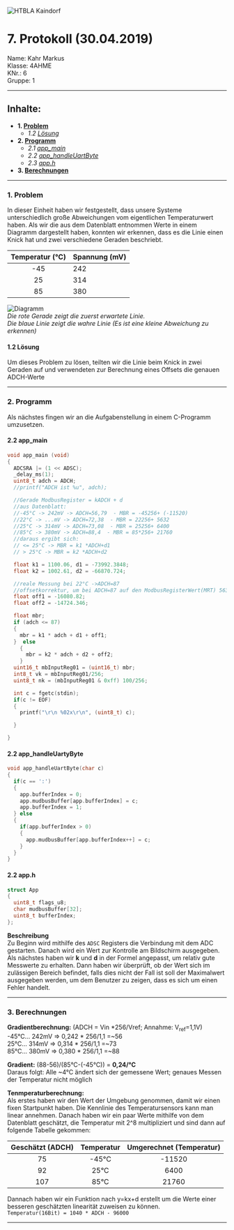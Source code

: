 ![HTBLA Kaindorf](https://github.com/HTLMechatronics/m15-la1-sx/blob/kahmam15/rsz_htl_kaindorf_logosvg.png)
# 7. Protokoll (30.04.2019)
Name: Kahr Markus  
Klasse: 4AHME  
KNr.: 6  
Gruppe: 1  
___

## Inhalte:  

* **1. [Problem](#Server-client)**  
   * *1.2 [Lösung](#response)*  
* **2. [Programm](#Programm)**  
   * *2.1 [app_main](#Main-Programm)* 
   * *2.2 [app_handleUartByte](#Register-Konfiguration)*  
   * *2.3 [app.h](#header)*  
* **3. [Berechnungen](#Berechnung)**  
   
___
  <a name="Server-client"></a>
### 1. Problem
In dieser Einheit haben wir festgestellt, dass unsere Systeme unterschiedlich große Abweichungen vom eigentlichen Temperaturwert haben. 
Als wir die aus dem Datenblatt entnommen Werte in einem Diagramm dargestellt haben, konnten wir erkennen, dass es die Linie einen Knick hat und zwei verschiedene Geraden beschriebt.  

| Temperatur (°C) | Spannung (mV) |  
|:---------------:|:--------------|  
|-45 |242 |
|25  |314 |
|85  |380 |

![Diagramm](https://github.com/HTLMechatronics/m15-la1-sx/blob/kahmam15/Diagramm.PNG)  
*Die rote Gerade zeigt die zuerst erwartete Linie.*  
*Die blaue Linie  zeigt die wahre Linie (Es ist eine kleine Abweichung zu erkennen)*
    
<a name="response"></a>
#### 1.2 Lösung  
Um dieses Problem zu lösen, teilten wir die Linie beim Knick in zwei Geraden auf und verwendeten zur Berechnung eines Offsets die genauen ADCH-Werte
___  

<a name="Programm"></a>
### 2. Programm
Als nächstes fingen wir an die Aufgabenstellung in einem C-Programm umzusetzen.    
    
<a name="Main-Programm"></a>
#### 2.2 app_main
```c
void app_main (void)
{
  ADCSRA |= (1 << ADSC);
  _delay_ms(1);
  uint8_t adch = ADCH;
  //printf("ADCH ist %u", adch);

  //Gerade ModbusRegister = kADCH + d
  //aus Datenblatt: 
  //-45°C -> 242mV -> ADCH=56,79  - MBR = -45256+ (-11520)
  //22°C -> ...mV -> ADCH=72,38  - MBR = 22256+ 5632
  //25°C -> 314mV -> ADCH=73,08  - MBR = 25256+ 6400
  //85°C -> 380mV -> ADCH=88,4  - MBR = 85*256+ 21760
  //daraus ergibt sich:
  // <= 25°C -> MBR = k1 *ADCH+d1
  // > 25°C -> MBR = k2 *ADCH+d2

  float k1 = 1100.06, d1 = -73992.3848;
  float k2 = 1002.61, d2 = -66870.724;

  //reale Messung bei 22°C ->ADCH=87
  //offsetkorrektur, um bei ADCH=87 auf den ModbusRegisterWert(MRT) 5632 zu kommen
  float off1 = -16080.82;
  float off2 = -14724.346;

  float mbr;
  if (adch <= 87)
  {
    mbr = k1 * adch + d1 + off1;
  }  else
    {
      mbr = k2 * adch + d2 + off2;
    }
  uint16_t mbInputReg01 = (uint16_t) mbr;
  int8_t vk = mbInputReg01/256;
  uint8_t nk = (mbInputReg01 & 0xff) 100/256;

  int c = fgetc(stdin);
  if(c != EOF)
  {
    printf("\r\n %02x\r\n", (uint8_t) c);

  }

}
```  
<a name="Register-Konfiguration"></a>
#### 2.2 app_handleUartyByte

```c
void app_handleUartByte(char c)
{
  if(c == ':')
  {
    app.bufferIndex = 0;
    app.mudbusBuffer[app.bufferIndex] = c;
    app.bufferIndex = 1;
  } else
  {
    if(app.bufferIndex > 0)
    {
      app.mudbusBuffer[app.bufferIndex++] = c;
    }
  }
}
```  

<a name="header"></a>
#### 2.2 app.h  

```c
struct App
{
  uint8_t flags_u8;
  char mudbusBuffer[32];
  uint8_t bufferIndex;
};
```

**Beschreibung**  
Zu Beginn wird mithilfe des ```ADSC``` Registers die Verbindung mit dem ADC gestarten. Danach wird ein Wert zur Kontrolle am Bildschirm ausgegeben. Als nächstes haben wir **k** und **d** in der Formel angepasst, um relativ gute Messwerte zu erhalten. Dann haben wir überprüft, ob der Wert sich im zulässigen Bereich befindet, falls dies nicht der Fall ist soll der Maximalwert ausgegeben werden, um dem Benutzer zu zeigen, dass es sich um einen Fehler handelt.
___
  
<a name="Berechnung"></a>
### 3. Berechnungen 

**Gradientberechnung:**  (ADCH = Vin *256/Vref; Annahme: V<sub>ref</sub>=1,1V)  
-45°C… 242mV => 0,242 * 256/1,1 =~56  
 25°C… 314mV => 0,314 * 256/1,1 =~73  
 85°C… 380mV => 0,380 * 256/1,1 =~88  
   
 **Gradient:** (88-56)/(85°C-(-45°C)) = **0,24/°C**   
 Daraus folgt: Alle ~4°C ändert sich der gemessene Wert; genaues Messen der Temperatur nicht möglich  
   
**Tenmperaturberechnung:**  
Als erstes haben wir den Wert der Umgebung genommen, damit wir einen fixen Startpunkt haben. Die Kennlinie des Temperatursensors kann man linear annehmen. Danach haben wir ein paar Werte mithilfe von dem Datenblatt geschätzt, die Temperatur mit 2^8 multipliziert und sind dann auf folgende Tabelle gekommen:

| Geschätzt (ADCH) |Temperatur| Umgerechnet (Temperatur) |
|:---------------:|:--------:|:------------------------:|
|    75           |-45°C     |    -11520                |  
|    92           |25°C      |     6400                 |
|    107          |85°C      |    21760                 |
  
Dannach haben wir ein Funktion nach y=kx+d erstellt um die Werte einer besseren geschätzten linearität zuweisen zu können.  
```Temperatur(16Bit) = 1040 * ADCH - 96000```  
  
___  


